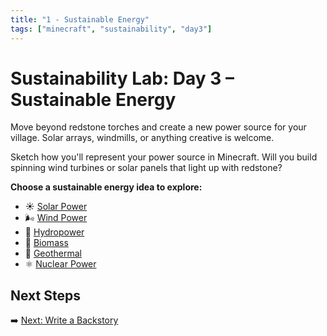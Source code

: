 ```yaml
---
title: "1 - Sustainable Energy"
tags: ["minecraft", "sustainability", "day3"]
---
```


# Sustainability Lab: Day 3 – Sustainable Energy

Move beyond redstone torches and create a new power source for your village. Solar arrays, windmills, or anything creative is welcome.

Sketch how you'll represent your power source in Minecraft. Will you build spinning wind turbines or solar panels that light up with redstone?

**Choose a sustainable energy idea to explore:**

- ☀️ [Solar Power](/sustainability_lab/Day-3/02_solar)
- 🌬️ [Wind Power](/sustainability_lab/Day-3/03_wind)
- 🌊 [Hydropower](/sustainability_lab/Day-3/04_hydro)
- 🌱 [Biomass](/sustainability_lab/Day-3/05_biomass)
- 🌋 [Geothermal](/sustainability_lab/Day-3/06_geothermal)
- ⚛️ [Nuclear Power](/sustainability_lab/Day-3/07_nuclear)

## Next Steps

➡️ [Next: Write a Backstory](/sustainability_lab/Day-3/01_backstory)
